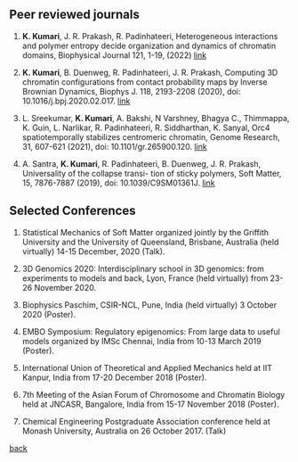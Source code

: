 ## Peer reviewed journals

1. **K. Kumari**, J. R. Prakash, R. Padinhateeri, Heterogeneous interactions and polymer entropy decide organization and dynamics of chromatin domains, Biophysical Journal 121, 1-19, (2022) [link](https://www.sciencedirect.com/science/article/pii/S0006349522004672?via%3Dihub)

2. **K. Kumari**, B. Duenweg, R. Padinhateeri, J. R. Prakash, Computing 3D chromatin configurations from contact probability maps by Inverse Brownian Dynamics, Biophys J. 118, 2193-2208 (2020), doi: 10.1016/j.bpj.2020.02.017. [link](https://www.sciencedirect.com/science/article/pii/S0006349520301661)

3. L. Sreekumar, **K. Kumari**, A. Bakshi, N Varshney, Bhagya C., Thimmappa, K. Guin, L. Narlikar, R. Padinhateeri, R. Siddharthan, K. Sanyal, Orc4 spatiotemporally stabilizes centromeric chromatin, Genome Research, 31, 607-621 (2021), doi: 10.1101/gr.265900.120. [link](https://pubmed.ncbi.nlm.nih.gov/33514624/)

4. A. Santra, **K. Kumari**, R. Padinhateeri, B. Duenweg, J. R. Prakash, Universality of the collapse transi- tion of sticky polymers, Soft Matter, 15, 7876-7887 (2019), doi: 10.1039/C9SM01361J. [link](https://pubs.rsc.org/en/content/articlelanding/2019/sm/c9sm01361j#!divAbstract)


## Selected Conferences
1. Statistical Mechanics of Soft Matter organized jointly by the Griffith University and the University of Queensland, Brisbane, Australia (held virtually) 14-15 December, 2020 (Talk).

2. 3D Genomics 2020: Interdisciplinary school in 3D genomics: from experiments to models and back, Lyon, France (held virtually) from 23-26 November 2020.

3. Biophysics Paschim, CSIR-NCL, Pune, India (held virtually) 3 October 2020 (Poster).

4. EMBO Symposium: Regulatory epigenomics: From large data to useful models organized by IMSc Chennai, India from 10-13 March 2019 (Poster).

5. International Union of Theoretical and Applied Mechanics held at IIT Kanpur, India from 17-20 December 2018 (Poster).

6. 7th Meeting of the Asian Forum of Chromosome and Chromatin Biology held at JNCASR, Bangalore, India from 15-17 November 2018 (Poster).

7. Chemical Engineering Postgraduate Association conference held at Monash University, Australia on 26 October 2017. (Talk)

[back](./)
